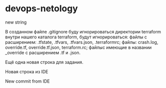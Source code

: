 # devops-netology
new string

В созданном файле .gitignore буду игнорироваться директории terraform внутри нашего каталога 
terraform, будут игнорироваться:
файлы с расширением: .tfstate, .tfvars, .tfvars.json, .terraformrc;
файлы: crash.log, override.tf, override.tf.json, terraform.rc;
файлыс имеющие в названии _override с расширением .tf и .json.

Ещё одна новая строка для задания.

Новая строка из IDE

New commit from IDE
 
